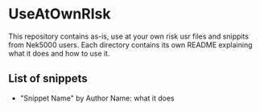 # UseAtOwnRIsk

This repository contains as-is, use at your own risk usr files and snippits from Nek5000 users.
Each directory contains its own README explaining what it does and how to use it.


## List of snippets
 - "Snippet Name" by Author Name: what it does
